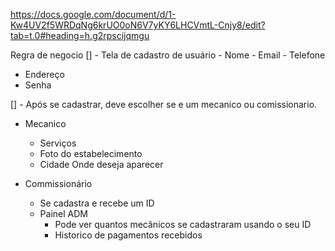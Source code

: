 https://docs.google.com/document/d/1-Kw4UV2f5WRDqNg6krUO0oN6V7yKY6LHCVmtL-Cnjy8/edit?tab=t.0#heading=h.g2rpscijqmgu

Regra de negocio
[] - Tela de cadastro de usuário - Nome - Email - Telefone

- Endereço
- Senha

[] - Após se cadastrar, deve escolher se e um mecanico ou comissionario.

- Mecanico

  - Serviços
  - Foto do estabelecimento
  - Cidade Onde deseja aparecer

- Commissionário
  - Se cadastra e recebe um ID
  - Painel ADM
    - Pode ver quantos mecânicos se cadastraram usando o seu ID
    - Historico de pagamentos recebidos
